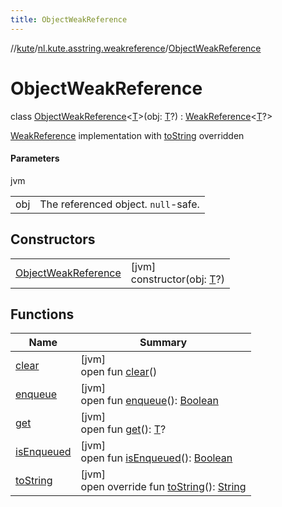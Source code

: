 ```yaml
---
title: ObjectWeakReference
---
```

//[kute](../../../index.html)/[nl.kute.asstring.weakreference](../index.html)/[ObjectWeakReference](index.html)



# ObjectWeakReference

class [ObjectWeakReference](index.html)&lt;[T](index.html)&gt;(obj: [T](index.html)?) : [WeakReference](https://docs.oracle.com/javase/8/docs/api/java/lang/ref/WeakReference.html)&lt;[T](index.html)?&gt; 

[WeakReference](https://docs.oracle.com/javase/8/docs/api/java/lang/ref/WeakReference.html) implementation with [toString](to-string.html) overridden



#### Parameters


jvm

| | |
|---|---|
| obj | The referenced object. `null`-safe. |



## Constructors


| | |
|---|---|
| [ObjectWeakReference](-object-weak-reference.html) | [jvm]<br>constructor(obj: [T](index.html)?) |


## Functions


| Name | Summary |
|---|---|
| [clear](index.html#1185955492%2FFunctions%2F863300109) | [jvm]<br>open fun [clear](index.html#1185955492%2FFunctions%2F863300109)() |
| [enqueue](index.html#-1582683575%2FFunctions%2F863300109) | [jvm]<br>open fun [enqueue](index.html#-1582683575%2FFunctions%2F863300109)(): [Boolean](https://kotlinlang.org/api/latest/jvm/stdlib/kotlin/-boolean/index.html) |
| [get](index.html#1424066235%2FFunctions%2F863300109) | [jvm]<br>open fun [get](index.html#1424066235%2FFunctions%2F863300109)(): [T](index.html)? |
| [isEnqueued](index.html#1222417347%2FFunctions%2F863300109) | [jvm]<br>open fun [isEnqueued](index.html#1222417347%2FFunctions%2F863300109)(): [Boolean](https://kotlinlang.org/api/latest/jvm/stdlib/kotlin/-boolean/index.html) |
| [toString](to-string.html) | [jvm]<br>open override fun [toString](to-string.html)(): [String](https://kotlinlang.org/api/latest/jvm/stdlib/kotlin/-string/index.html) |

